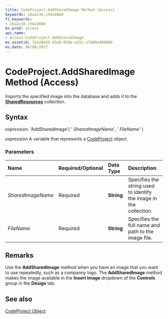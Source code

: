 ```yaml
---
title: CodeProject.AddSharedImage Method (Access)
keywords: vbaac10.chm14660
f1_keywords:
- vbaac10.chm14660
ms.prod: access
api_name:
- Access.CodeProject.AddSharedImage
ms.assetid: 7e1e0455-65e0-820e-e25c-17989a40000b
ms.date: 06/08/2017
---
```



# CodeProject.AddSharedImage Method (Access)

Imports the specified image into the database and adds it to the  **[SharedResources](Access.SharedResources.md)** collection.


## Syntax

 _expression_. 'AddSharedImage'( ' _SharedImageName_', ' _FileName_' )

 _expression_ A variable that represents a [CodeProject](./Access.CodeProject.md) object.


### Parameters



|**Name**|**Required/Optional**|**Data Type**|**Description**|
|:-----|:-----|:-----|:-----|
| _SharedImageName_|Required|**String**|Specifies the string used to identify the image in the collection.|
| _FileName_|Required|**String**|Specifies the full name and path to the image file.|

## Remarks

Use the  **AddSharedImage** method when you have an image that you want to use repeatedly, such as a companny logo. The **AddSharedImage** method makes the image available in the **Insert Image** dropdown of the **Controls** group in the **Design** tab.


## See also


[CodeProject Object](Access.CodeProject.md)

